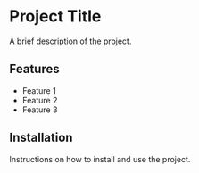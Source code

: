 # Project Title
A brief description of the project.

## Features
- Feature 1
- Feature 2
- Feature 3

## Installation
Instructions on how to install and use the project.
